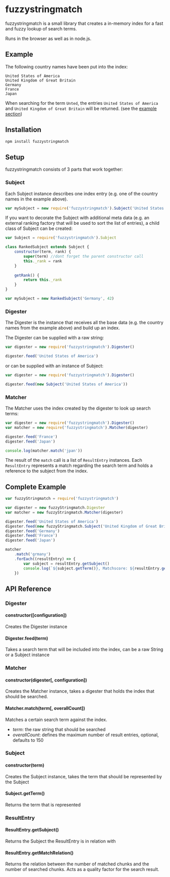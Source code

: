 # fuzzystringmatch
fuzzystringmatch is a small library that creates a in-memory index for a fast and fuzzy lookup of search terms.

Runs in the browser as well as in node.js.

## Example
The following country names have been put into the index:
````
United States of America
United Kingdom of Great Britain
Germany
France
Japan
````

When searching for the term `Unted`, the entries `United States of America` and `United Kingdom of Great Britain` will be returned.
(see the [example section](https://github.com/cookiefactory/fuzzystringmatch/tree/master/example))

## Installation
````bash
npm install fuzzystringmatch
````

## Setup
fuzzystringmatch consists of 3 parts that work together:

### Subject
Each Subject instance describes one index entry (e.g. one of the country names in the example above).
````javascript
var mySubject = new require('fuzzystringmatch').Subject('United States of America')
````

If you want to decorate the Subject with additional meta data (e.g. an external ranking factory that will be used to sort the list of entries),
a child class of Subject can be created:

````javascript
var Subject = require('fuzzystringmatch').Subject

class RankedSubject extends Subject {
    constructor(term, rank) {
        super(term) //dont forget the parent constructor call
        this._rank = rank
    }
    
    getRank() {
        return this._rank
    }
}

var mySubject = new RankedSubject('Germany', 42)
````

### Digester
The Digester is the instance that receives all the base data (e.g. the country names from the example above) and build up an index.

The Digester can be supplied with a raw string:
````javascript
var digester = new require('fuzzystringmatch').Digester()

digester.feed('United States of America')
````
or can be supplied with an instance of Subject:
````javascript
var digester = new require('fuzzystringmatch').Digester()

digester.feed(new Subject('United States of America'))
````

### Matcher
The Matcher uses the index created by the digester to look up search terms:
````javascript
var digester = new require('fuzzystringmatch').Digester()
var matcher = new require('fuzzystringmatch').Matcher(digester)

digester.feed('France')
digester.feed('Japan')

console.log(matcher.match('jpan'))
````

The result of the `match` call is a list of `ResultEntry` instances.
Each `ResultEntry` represents a match regarding the search term and holds a reference to the subject from the index.

## Complete Example
````javascript
var fuzzyStringmatch = require('fuzzystringmatch')

var digester = new fuzzyStringmatch.Digester
var matcher = new fuzzyStringmatch.Matcher(digester)

digester.feed('United States of America')
digester.feed(new fuzzyStringmatch.Subject('United Kingdom of Great Britain'))
digester.feed('Germany')
digester.feed('France')
digester.feed('Japan')

matcher
    .match('grmany')
    .forEach((resultEntry) => {
        var subject = resultEntry.getSubject()
        console.log(`${subject.getTerm()}, Matchscore: ${resultEntry.getMatchRelation()}`)
    })

````

## API Reference

### Digester

#### constructor([configuration])
Creates the Digester instance

#### Digester.feed(term)
Takes a search term that will be included into the index, can be a raw String or a Subject instance

### Matcher

#### constructor(digester[, configuration])
Creates the Matcher instance, takes a digester that holds the index that should be searched.

#### Matcher.match(term[, overallCount])
Matches a certain search term against the index.
* *term*: the raw string that should be searched
* *overallCount*: defines the maximum number of result entries, optional, defaults to 150

### Subject

#### constructor(term)
Creates the Subject instance, takes the term that should be represented by the Subject

#### Subject.getTerm()
Returns the term that is represented

### ResultEntry

#### ResultEntry.getSubject()
Returns the Subject the ResultEntry is in relation with

#### ResultEntry.getMatchRelation()
Returns the relation between the number of matched chunks and the number of searched chunks.
Acts as a quality factor for the search result.
